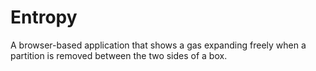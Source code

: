 Entropy
=======

A browser-based application that shows a gas expanding freely
when a partition is removed between the two sides of a box.

